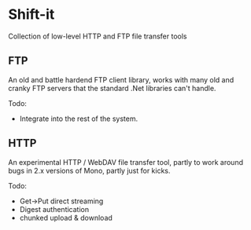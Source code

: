 Shift-it
========

Collection of low-level HTTP and FTP file transfer tools

FTP
---
An old and battle hardend FTP client library, works with many
old and cranky FTP servers that the standard .Net libraries can't handle.

Todo:
* Integrate into the rest of the system.

HTTP
----
An experimental HTTP / WebDAV file transfer tool, partly to work around 
bugs in 2.x versions of Mono, partly just for kicks.

Todo:
* Get->Put direct streaming
* Digest authentication
* chunked upload & download
